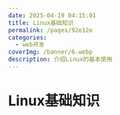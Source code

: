 ```yaml
---
date: 2025-04-19 04:15:01
title: Linux基础知识
permalink: /pages/92e12e
categories:
  - web开发
coverImg: /banner/6.webp
description: 介绍Linux的基本使用
---
```


# Linux基础知识
